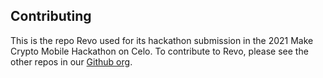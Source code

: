 ## Contributing

This is the repo Revo used for its hackathon submission in the 2021 Make Crypto Mobile Hackathon on Celo. To contribute to Revo, please see the other repos in our [Github org](https://github.com/revo-market).
